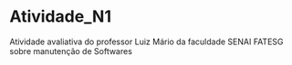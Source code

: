 # Atividade_N1
Atividade avaliativa do professor Luiz Mário da faculdade SENAI FATESG sobre manutenção de Softwares

